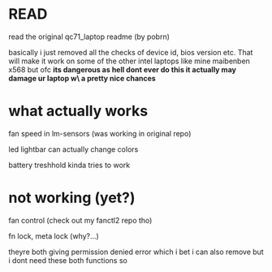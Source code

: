 # READ
read the original qc71_laptop readme (by pobrn)

basically i just removed all the checks of device id, bios version etc. That will make it work on some of the other intel laptops like mine maibenben x568 but ofc **its dangerous as hell dont ever do this it actually may damage ur laptop w\ a pretty nice chances**

# what actually works

fan speed in lm-sensors (was working in original repo)

led lightbar can actually change colors

battery treshhold kinda tries to work

# not working (yet?)

fan control (check out my fanctl2 repo tho)

fn lock, meta lock (why?...)

theyre both giving permission denied error which i bet i can also remove but i dont need these both functions so
